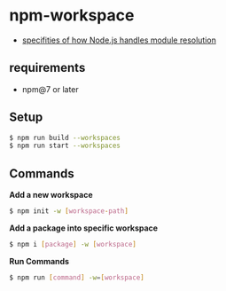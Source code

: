 # npm-workspace
- [specifities of how Node.js handles module resolution](https://nodejs.org/dist/latest-v14.x/docs/api/modules.html#modules_all_together)


## requirements
- npm@7 or later


## Setup

```sh
$ npm run build --workspaces
$ npm run start --workspaces
```


## Commands

**Add a new workspace**

```sh
$ npm init -w [workspace-path]
```

**Add a package into specific workspace**

```sh
$ npm i [package] -w [workspace]
```

**Run Commands**

```sh
$ npm run [command] -w=[workspace]
```